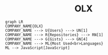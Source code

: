 <h1 align="center">OLX</h1>

```mermaid
graph LR
COMPANY_NAME{OLX}
COMPANY_NAME ---> U{Users} ---> UN[1]
COMPANY_NAME ---> R{Repositories} ---> RN[1]
COMPANY_NAME ---> G{Gists} ---> GN[4]
COMPANY_NAME ---> ML{Most Used<br>Languages}
ML --> JavaScript[JavaScript]
```

